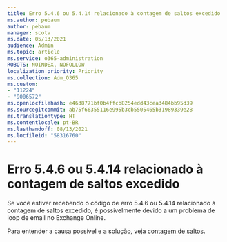 ```yaml
---
title: Erro 5.4.6 ou 5.4.14 relacionado à contagem de saltos excedido
ms.author: pebaum
author: pebaum
manager: scotv
ms.date: 05/13/2021
audience: Admin
ms.topic: article
ms.service: o365-administration
ROBOTS: NOINDEX, NOFOLLOW
localization_priority: Priority
ms.collection: Adm_O365
ms.custom:
- "11224"
- "9006572"
ms.openlocfilehash: e4638771bf0b4ffcb8254edd43cea3484bb95d39
ms.sourcegitcommit: ab75f66355116e995b3cb5505465b31989339e28
ms.translationtype: HT
ms.contentlocale: pt-BR
ms.lasthandoff: 08/13/2021
ms.locfileid: "58316760"
---
```

# <a name="error-546-or-5414-related-to-hop-count-exceeded"></a>Erro 5.4.6 ou 5.4.14 relacionado à contagem de saltos excedido

Se você estiver recebendo o código de erro 5.4.6 ou 5.4.14 relacionado à contagem de saltos excedido, é possivelmente devido a um problema de loop de email no Exchange Online.

Para entender a causa possível e a solução, veja [contagem de saltos](https://docs.microsoft.com/exchange/mail-flow-best-practices/non-delivery-reports-in-exchange-online/fix-error-code-5-4-6-through-5-4-20-in-exchange-online).